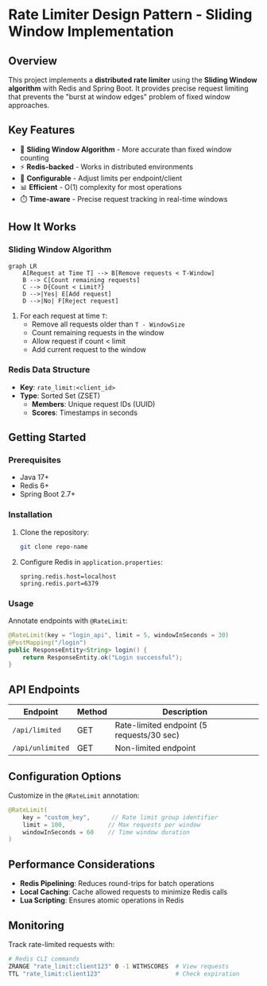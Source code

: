 # Rate Limiter Design Pattern - Sliding Window Implementation

## Overview
This project implements a **distributed rate limiter** using the **Sliding Window algorithm** with Redis and Spring Boot. It provides precise request limiting that prevents the "burst at window edges" problem of fixed window approaches.

## Key Features
- 🚦 **Sliding Window Algorithm** - More accurate than fixed window counting
- ⚡ **Redis-backed** - Works in distributed environments
- 🔧 **Configurable** - Adjust limits per endpoint/client
- 📊 **Efficient** - O(1) complexity for most operations
- ⏱️ **Time-aware** - Precise request tracking in real-time windows

## How It Works

### Sliding Window Algorithm
```mermaid
graph LR
    A[Request at Time T] --> B[Remove requests < T-Window]
    B --> C[Count remaining requests]
    C --> D{Count < Limit?}
    D -->|Yes| E[Add request]
    D -->|No| F[Reject request]
```

1. For each request at time `T`:
   - Remove all requests older than `T - WindowSize`
   - Count remaining requests in the window
   - Allow request if count < limit
   - Add current request to the window

### Redis Data Structure
- **Key**: `rate_limit:<client_id>`
- **Type**: Sorted Set (ZSET)
  - **Members**: Unique request IDs (UUID)
  - **Scores**: Timestamps in seconds

## Getting Started

### Prerequisites
- Java 17+
- Redis 6+
- Spring Boot 2.7+

### Installation
1. Clone the repository:
   ```bash
   git clone repo-name
   ```
2. Configure Redis in `application.properties`:
   ```properties
   spring.redis.host=localhost
   spring.redis.port=6379
   ```

### Usage
Annotate endpoints with `@RateLimit`:
```java
@RateLimit(key = "login_api", limit = 5, windowInSeconds = 30)
@PostMapping("/login")
public ResponseEntity<String> login() {
    return ResponseEntity.ok("Login successful");
}
```

## API Endpoints
| Endpoint | Method | Description |
|----------|--------|-------------|
| `/api/limited` | GET | Rate-limited endpoint (5 requests/30 sec) |
| `/api/unlimited` | GET | Non-limited endpoint |

## Configuration Options
Customize in the `@RateLimit` annotation:
```java
@RateLimit(
    key = "custom_key",      // Rate limit group identifier
    limit = 100,            // Max requests per window 
    windowInSeconds = 60    // Time window duration
)
```

## Performance Considerations
- **Redis Pipelining**: Reduces round-trips for batch operations
- **Local Caching**: Cache allowed requests to minimize Redis calls
- **Lua Scripting**: Ensures atomic operations in Redis

## Monitoring
Track rate-limited requests with:
```bash
# Redis CLI commands
ZRANGE "rate_limit:client123" 0 -1 WITHSCORES  # View requests
TTL "rate_limit:client123"                     # Check expiration
```
